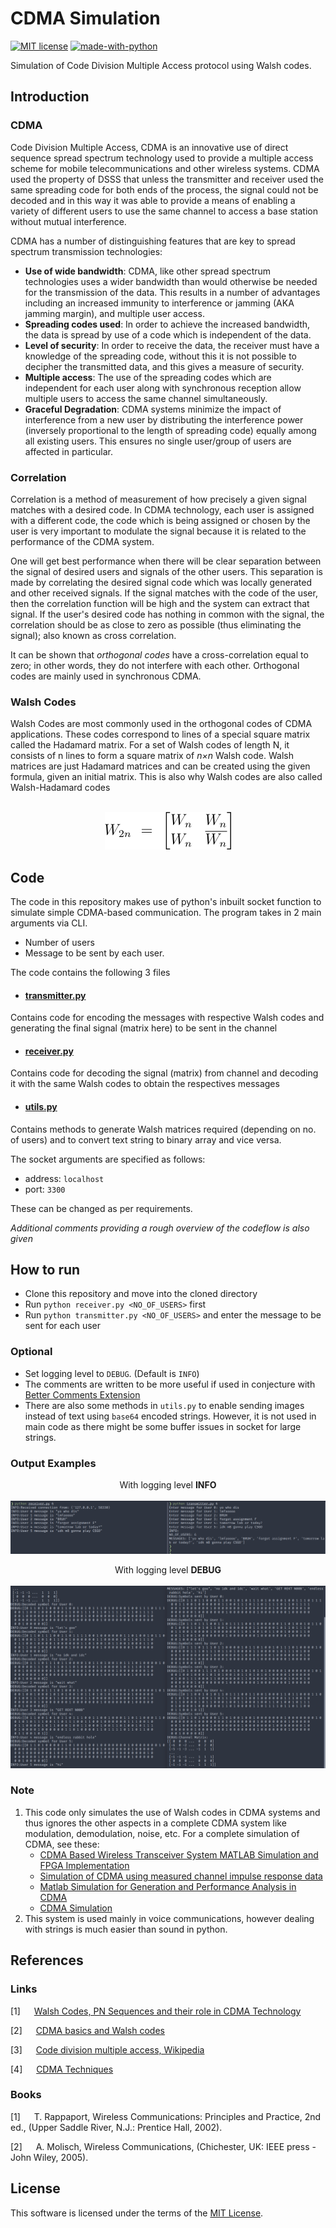 # CDMA Simulation
[![MIT license](https://img.shields.io/github/license/Vignesh-Desmond/cdma-simulation?style=for-the-badge)](https://lbesson.mit-license.org/)
[![made-with-python](https://img.shields.io/badge/python-%2314354C.svg?&style=for-the-badge&logo=python&logoColor=white)](https://www.python.org/)

Simulation of Code Division Multiple Access protocol using Walsh codes.

## Introduction

### CDMA
Code Division Multiple Access, CDMA is an innovative use of direct sequence spread spectrum technology used to provide a multiple access scheme for mobile telecommunications and other wireless systems. CDMA used the property of DSSS that unless the transmitter and receiver used the same spreading code for both ends of the process, the signal could not be decoded and in this way it was able to provide a means of enabling a variety of different users to use the same channel to access a base station without mutual interference.

CDMA has a number of distinguishing features that are key to spread spectrum transmission technologies:

- **Use of wide bandwidth**:  CDMA, like other spread spectrum technologies uses a wider bandwidth than would otherwise be needed for the transmission of the data. This results in a number of advantages including an increased immunity to interference or jamming (AKA jamming margin), and multiple user access.
- **Spreading codes used**:   In order to achieve the increased bandwidth, the data is spread by use of a code which is independent of the data.
- **Level of security**:   In order to receive the data, the receiver must have a knowledge of the spreading code, without this it is not possible to decipher the transmitted data, and this gives a measure of security.
- **Multiple access**:   The use of the spreading codes which are independent for each user along with synchronous reception allow multiple users to access the same channel simultaneously.
- **Graceful Degradation**:   CDMA systems minimize the impact of interference from a new user by distributing the interference power (inversely proportional to the length of spreading code) equally among all existing users. This ensures no single user/group of users are affected in particular.

### Correlation
Correlation is a method of measurement of how precisely a given signal matches with a desired code. In CDMA technology, each user is assigned with a different code, the code which is being assigned or chosen by the user is very important to modulate the signal because it is related to the performance of the CDMA system.

One will get best performance when there will be clear separation between the signal of desired users and signals of the other users. This separation is made by correlating the desired signal code which was locally generated and other received signals. If the signal matches with the code of the user, then the correlation function will be high and the system can extract that signal. If the user's desired code has nothing in common with the signal, the correlation should be as close to zero as possible (thus eliminating the signal); also known as cross correlation. 

It can be shown that *orthogonal codes* have a cross-correlation equal to zero; in other words, they do not interfere with each other. Orthogonal codes are mainly used in synchronous CDMA.

### Walsh Codes
Walsh Codes are most commonly used in the orthogonal codes of CDMA applications. These codes correspond to lines of a special square matrix called the Hadamard matrix. For a set of Walsh codes of length N, it consists of n lines to form a square matrix of *n×n* Walsh code. Walsh matrices are just Hadamard matrices and can be created using the given formula, given an initial matrix. This is also why Walsh codes are also called Walsh-Hadamard codes


<p align="center">
<br>
  <img width="202" height="60" src="./docs/eq1.png">
</p>



## Code

The code in this repository makes use of python's inbuilt socket function to simulate simple CDMA-based communication. The program takes in 2 main arguments via CLI.
- Number of users
- Message to be sent by each user.

The code contains the following 3 files
- #### [transmitter.py](./transmitter.py)
Contains code for encoding the messages with respective Walsh codes and generating the final signal (matrix here) to be sent in the channel

- #### [receiver.py](./receiver.py)
Contains code for decoding the signal (matrix) from channel and decoding it with the same Walsh codes to obtain the respectives messages

- #### [utils.py](./utils.py)
Contains methods to generate Walsh matrices required (depending on no. of users) and to convert text string to binary array and vice versa.

The socket arguments are specified as follows: 
- address: `localhost`
- port: `3300`

These can be changed as per requirements.

*Additional comments providing a rough overview of the codeflow is also given*

## How to run

- Clone this repository and move into the cloned directory
- Run `python receiver.py <NO_OF_USERS>` first
- Run `python transmitter.py <NO_OF_USERS>` and enter the message to be sent for each user

### Optional

- Set logging level to `DEBUG`. (Default is `INFO`)
- The comments are written to be more useful if used in conjecture with [Better Comments Extension](https://marketplace.visualstudio.com/items?itemName=aaron-bond.better-comments)
- There are also some methods in `utils.py` to enable sending images instead of text using `base64` encoded strings. However, it is not used in main code as there might be some buffer issues in socket for large strings.

### Output Examples

<p align="center">
  <t>With logging level <b>INFO</b> </t><br><br>
  <img src="./docs/img1.png">
</p>
<p align="center">
  <t>With logging level <b>DEBUG</b> </t><br><br>
  <img src="./docs/img2.png">
</p>

### Note

1. This code only simulates the use of Walsh codes in CDMA systems and thus ignores the other aspects in a complete CDMA system like modulation, demodulation, noise, etc. For a complete simulation of CDMA, see these:
   - [CDMA Based Wireless Transceiver System MATLAB Simulation and FPGA Implementation](https://ieeexplore.ieee.org/document/4382897)
   - [Simulation of CDMA using measured channel impulse response data](https://ieeexplore.ieee.org/document/507503)
   - [Matlab Simulation for Generation and Performance Analysis in CDMA](https://www.hilarispublisher.com/open-access/matlab-simulation-for-generation-and-performance-analysis-of-gold-codes-in-cdma-2155-6210-1000243.pdf)
   - [CDMA Simulation](https://cnx.org/exports/381aff65-259e-4360-82c3-cd29ac139e05@1.1.pdf/cdma-simulation-1.1.pdf)<br>
2. This system is used mainly in voice communications, however dealing with strings is much easier than sound in python.

## References

### Links

[1] &emsp; [Walsh Codes, PN Sequences and their role in CDMA Technology](https://www.cse.iitd.ac.in/~cs1120231/walsh.pdf)

[2] &emsp; [CDMA basics and Walsh codes](http://morse.colorado.edu/~tlen5510/text/classwebch7.html)

[3] &emsp; [Code division multiple access, Wikipedia](https://en.wikipedia.org/wiki/Code-division_multiple_access)

[4] &emsp; [CDMA Techniques](https://www.tutorialspoint.com/cdma/cdma_techniques.htm)

### Books

[1] &emsp; T. Rappaport, Wireless Communications: Principles and Practice, 2nd ed., (Upper Saddle River, N.J.: Prentice Hall, 2002).

[2] &emsp; A. Molisch, Wireless Communications, (Chichester, UK: IEEE press - John Wiley, 2005).

## License

This software is licensed under the terms of the [MIT License](./LICENSE).